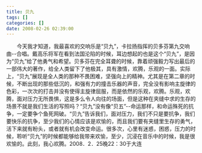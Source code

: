 ```yaml
---
title: 贝九
tags: []
categories: []
date: 2008-02-26 02:39:00 
---
```



&emsp;&emsp;今天我才知道，我最喜欢的交响乐是“贝九”，卡拉扬指挥的贝多芬第九交响曲--合唱。戴高乐将军在看到法国沦陷的时候，耳边想起的也是这个“贝九”，是因为“贝九”给了他勇气和希望。贝多芬在完全耳聋的时候，靠着顽强毅力写出最后的一部伟大的著作，给全人类留下了他极其，具有激情，欢腾，乐观的一面。实际上，“贝九”展现是全人类的那种不畏困难，坚强向上的精神。尤其是在第二章的时候，不断出现的那些低沉的，和强有力的撞击乐器的声音，完全没有影响主旋律的色彩，一次次的打击并没有使得主旋律屈服，而是依然的乐观，欢腾。乐观，欢腾，面对压力无所畏惧，这是多么令人向往的场面，但是这种在夹缝中求的生存的场景不就是我们生活的写照吗？“贝九”没有像“贝五”--命运那样，和命运殊死的抗争，一定要争个鱼死网破。“贝九”告诉我们，面对压力，我们不只是要抗争，我们要快乐的抗争，至少我们的心情应该是欢愉的，而且我们要有夹缝里生存的勇气，活下来就有盼头，或者就有机会改变命运。很多次，心里有迷惑，困惑，压力的时候，聆听“贝九”的时候都能够给我带来欢愉，至少，沉浸在音乐中的时候，我是很欢愉的。此刻，我心欢腾。2008．2．25晚22：30于大连